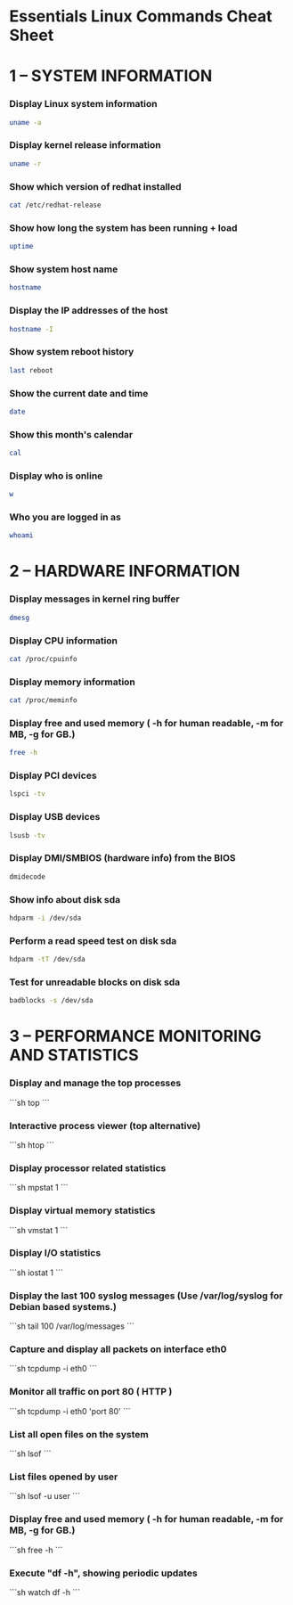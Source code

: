 

# Essentials Linux Commands Cheat Sheet


# 1 – SYSTEM INFORMATION


### Display Linux system information

```sh
uname -a
```

### Display kernel release information

```sh
uname -r
```

### Show which version of redhat installed

```sh
cat /etc/redhat-release
```

### Show how long the system has been running + load

```sh
uptime
```

### Show system host name

```sh
hostname
```

### Display the IP addresses of the host

```sh
hostname -I
```
### Show system reboot history

```sh
last reboot
```
### Show the current date and time

```sh
date
```

### Show this month's calendar

```sh
cal
```
### Display who is online

```sh
w
```

### Who you are logged in as

```sh
whoami
```

# 2 – HARDWARE INFORMATION


### Display messages in kernel ring buffer

 ```sh
dmesg
  ```

### Display CPU information
  ```sh
cat /proc/cpuinfo
  ```

### Display memory information
  ```sh
cat /proc/meminfo
  ```

### Display free and used memory ( -h for human readable, -m for MB, -g for GB.)
  ```sh
free -h
  ```

### Display PCI devices
  ```sh
lspci -tv
  ```

### Display USB devices
  ```sh
lsusb -tv
  ```

### Display DMI/SMBIOS (hardware info) from the BIOS
  ```sh
dmidecode
  ```

### Show info about disk sda
  ```sh
hdparm -i /dev/sda
  ```

### Perform a read speed test on disk sda
  ```sh
hdparm -tT /dev/sda
  ```

### Test for unreadable blocks on disk sda
  ```sh
badblocks -s /dev/sda
  ```

# 3 – PERFORMANCE MONITORING AND STATISTICS

### Display and manage the top processes
\```sh
top
\```

### Interactive process viewer (top alternative)
\```sh
htop
\```

### Display processor related statistics
\```sh
mpstat 1
\```

### Display virtual memory statistics
\```sh
vmstat 1
\```

### Display I/O statistics
\```sh
iostat 1
\```

### Display the last 100 syslog messages (Use /var/log/syslog for Debian based systems.)
\```sh
tail 100 /var/log/messages
\```

### Capture and display all packets on interface eth0
\```sh
tcpdump -i eth0
\```

### Monitor all traffic on port 80 ( HTTP )
\```sh
tcpdump -i eth0 'port 80'
\```

### List all open files on the system
\```sh
lsof
\```

### List files opened by user
\```sh
lsof -u user
\```

### Display free and used memory ( -h for human readable, -m for MB, -g for GB.)
\```sh
free -h
\```

### Execute "df -h", showing periodic updates
\```sh
watch df -h
\```
